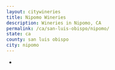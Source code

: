```yaml
---
layout: citywineries
title: Nipomo Wineries
description: Wineries in Nipomo, CA
permalink: /ca/san-luis-obispo/nipomo/
state: ca
county: san luis obispo
city: nipomo
---
```

-
